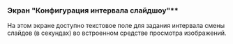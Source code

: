 ### Экран "Конфигурация интервала слайдшоу"**

На этом экране доступно текстовое поле для задания интервала смены слайдов (в секундах) во встроенном средстве просмотра изображений.